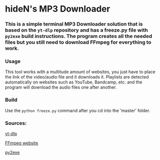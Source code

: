 # hideN's MP3 Downloader
### This is a simple terminal MP3 Downloader solution that is based on the `yt-dlp` repository and has a freeze.py file with `py2exe` build instructions. The program creates all the needed files but you still need to download FFmpeg for everything to work.

### Usage
This tool works with a multitude amount of websites, you just have to place the link of the video/audio file and it downloads it.
Playlists are detected automatically on websites such as YouTube, Bandcamp, etc. and the program will download the audio files one after another.
### Build

Use the `python freeze.py` command after you cd into the 'master' folder.

### Sources:

[yt-dlp](https://github.com/yt-dlp/yt-dlp)

[FFmpeg website](https://ffmpeg.org/)

[py2exe](https://github.com/py2exe/py2exe)
